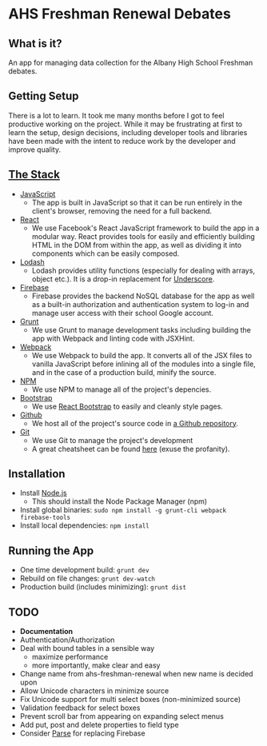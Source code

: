# AHS Freshman Renewal Debates

## What is it?
An app for managing data collection for the Albany High School Freshman debates.

## Getting Setup
There is a lot to learn. It took me many months before I got to feel productive working on the project. While it may be frustrating at first to learn the setup, design decisions, including developer tools and libraries have been made with the intent to reduce work by the developer and improve quality.

## [The Stack](http://stackshare.io/albany-high-school/albany-high-school)
- [JavaScript](http://en.wikipedia.org/wiki/JavaScript)
    - The app is built in JavaScript so that it can be run entirely
      in the client's browser, removing the need for a full backend.
- [React](https://facebook.github.io/react/)
    - We use Facebook's React JavaScript framework to build the app in a
      modular way. React provides tools for easily and efficiently building
      HTML in the DOM from within the app, as well as dividing it into
      components which can be easily composed.
- [Lodash](https://lodash.com/)
    - Lodash provides utility functions (especially for dealing with arrays,
      object etc.). It is a drop-in replacement for
      [Underscore](http://underscorejs.org/).
- [Firebase](https://www.firebase.com/)
    - Firebase provides the backend NoSQL database for the app as well as a
      built-in authorization and authentication system to log-in and manage
      user access with their school Google account.
- [Grunt](http://gruntjs.com/)
    - We use Grunt to manage development tasks including building the app with
      Webpack and linting code with JSXHint.
- [Webpack](http://webpack.github.io/)
    - We use Webpack to build the app. It converts all of the JSX files to
      vanilla JavaScript before inlining all of the modules into a single
      file, and in the case of a production build, minify the source.
- [NPM](https://www.npmjs.com/)
    - We use NPM to manage all of the project's depencies.
- [Bootstrap](http://getbootstrap.com/)
    - We use [React Bootstrap](http://react-bootstrap.github.io/) to easily and
      cleanly style pages.
- [Github](https://github.com/)
    - We host all of the project's source code in
      [a Github repository](https://github.com/AlbanyCompSci/ahs-freshman-renewal).
- [Git](http://git-scm.com/)
    - We use Git to manage the project's development 
    - A great cheatsheet can be found [here](http://rogerdudler.github.io/git-guide/)
      (exuse the profanity).

## Installation
- Install [Node.js](http://nodejs.org/download)
    - This should install the Node Package Manager (npm)
- Install global binaries: `sudo npm install -g grunt-cli webpack firebase-tools`
- Install local dependencies: `npm install`

## Running the App
- One time development build: `grunt dev`
- Rebuild on file changes: `grunt dev-watch`
- Production build (includes minimizing): `grunt dist`

## TODO
- **Documentation**
- Authentication/Authorization
- Deal with bound tables in a sensible way
    - maximize performance
    - more importantly, make clear and easy
- Change name from ahs-freshman-renewal when new name is decided upon
- Allow Unicode characters in minimize source
- Fix Unicode support for multi select boxes (non-minimized source)
- Validation feedback for select boxes
- Prevent scroll bar from appearing on expanding select menus
- Add put, post and delete properties to field type
- Consider [Parse](https://parse.com/) for replacing Firebase
